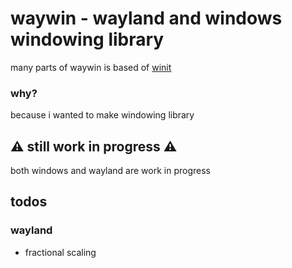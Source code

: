 # waywin - wayland and windows windowing library
many parts of waywin is based of [winit](https://github.com/rust-windowing/winit)

### why?
because i wanted to make windowing library

## ⚠️ still work in progress ⚠️
both windows and wayland are work in progress

## todos
### wayland
- fractional scaling
